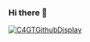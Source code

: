 ### Hi there 👋

<!--[![C4GTGithubDisplay](https://kcavhjwafgtoqkqbbqrd.supabase.co/storage/v1/object/public/c4gt-github-profile/476285280811483140githubdisplay.jpg?maxAge=10)](https://github.com/Code4GovTech)-->

[![C4GTGithubDisplay](https://kcavhjwafgtoqkqbbqrd.supabase.co/storage/v1/object/public/c4gt-github-profile/476285280811483140githubdisplay.jpg)](https://github.com/Code4GovTech)

<!--
**KDwevedi/KDwevedi** is a ✨ _special_ ✨ repository because its `README.md` (this file) appears on your GitHub profile.

Here are some ideas to get you started:

- 🔭 I’m currently working on ...
- 🌱 I’m currently learning ...
- 👯 I’m looking to collaborate on ...
- 🤔 I’m looking for help with ...
- 💬 Ask me about ...
- 📫 How to reach me: ...
- 😄 Pronouns: ...
- ⚡ Fun fact: ...
-->
